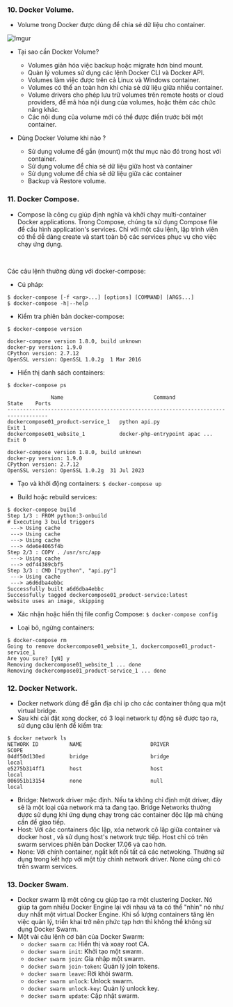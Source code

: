 ### 10. Docker Volume.
- Volume trong Docker được dùng để chia sẻ dữ liệu cho container.

![Imgur](https://i.imgur.com/pkrgDEw.png)

- Tại sao cần Docker Volume?
  + Volumes giản hóa việc backup hoặc migrate hơn bind mount.
  + Quản lý volumes sử dụng các lệnh Docker CLI và Docker API.
  + Volumes làm việc được trên cả Linux và Windows container.
  + Volumes có thể an toàn hơn khi chia sẻ dữ liệu giữa nhiều container.
  + Volume drivers cho phép lưu trữ volumes trên remote hosts or cloud providers, để mã hóa nội dung của volumes, hoặc thêm các chức năng khác.
  + Các nội dung của volume mới có thể được điền trước bởi một container.
 
- Dùng Docker Volume khi nào ?
  + Sử dụng volume để gắn (mount) một thư mục nào đó trong host với container.
  + Sử dụng volume để chia sẻ dữ liệu giữa host và container
  + Sử dụng volume để chia sẽ dữ liệu giữa các container
  + Backup và Restore volume.
 

### 11. Docker Compose.
- Compose là công cụ giúp định nghĩa và khởi chạy multi-container Docker applications. Trong Compose, chúng ta sử dụng Compose file để cấu hình application's services. Chỉ với một câu lệnh, lập trình viên có thể dễ dàng create và start toàn bộ các services phục vụ cho việc chạy ứng dụng.

<br/>

Các câu lệnh thường dùng với docker-compose:
- Cú pháp:
```
$ docker-compose [-f <arg>...] [options] [COMMAND] [ARGS...]
$ docker-compose -h|--help
```

- Kiểm tra phiên bản docker-compose:
```
$ docker-compose version

docker-compose version 1.8.0, build unknown
docker-py version: 1.9.0
CPython version: 2.7.12
OpenSSL version: OpenSSL 1.0.2g  1 Mar 2016
```

- Hiển thị danh sách containers:
```
$ docker-compose ps

              Name                             Command               State    Ports
-----------------------------------------------------------------------------------
dockercompose01_product-service_1   python api.py                    Exit 1
dockercompose01_website_1           docker-php-entrypoint apac ...   Exit 0

docker-compose version 1.8.0, build unknown
docker-py version: 1.9.0
CPython version: 2.7.12
OpenSSL version: OpenSSL 1.0.2g  31 Jul 2023
```

- Tạo và khởi động containers: ```$ docker-compose up```

- Build hoặc rebuild services:
```
$ docker-compose build
Step 1/3 : FROM python:3-onbuild
# Executing 3 build triggers
 ---> Using cache
 ---> Using cache
 ---> Using cache
 ---> 4de6e4065f4b
Step 2/3 : COPY . /usr/src/app
 ---> Using cache
 ---> edf44389cbf5
Step 3/3 : CMD ["python", "api.py"]
 ---> Using cache
 ---> a6d6dba4ebbc
Successfully built a6d6dba4ebbc
Successfully tagged dockercompose01_product-service:latest
website uses an image, skipping
```

- Xác nhận hoặc hiển thị file config Compose: ```$ docker-compose config```

- Loại bỏ, ngừng containers:
```
$ docker-compose rm
Going to remove dockercompose01_website_1, dockercompose01_product-service_1
Are you sure? [yN] y
Removing dockercompose01_website_1 ... done
Removing dockercompose01_product-service_1 ... done
```


### 12. Docker Network.
- Docker network dùng để gắn địa chỉ ip cho các container thông qua một virtual bridge.
- Sau khi cài đặt xong docker, có 3 loại network tự động sẽ được tạo ra, sử dụng câu lệnh để kiểm tra:
```
$ docker network ls
NETWORK ID          NAME                      DRIVER              SCOPE
04df50d130ed        bridge                    bridge              local
e5275b314ff1        host                      host                local
006951b13154        none                      null                local
```

- Bridge: Network driver mặc định. Nếu ta không chỉ định một driver, đây sẽ là một loại của network mà ta đang tạo. Bridge Networks thường được sử dụng khi ứng dụng chạy trong các container độc lập mà chúng cần để giao tiếp.
- Host: Với các containers độc lập, xóa network cô lập giữa container và docker host , và sử dụng host's network trực tiếp. Host chỉ có trên swarm services phiên bản Docker 17.06 và cao hơn.
- None: Với chính container, ngắt kết nối tất cả các netwoking. Thường sử dụng trong kết hợp với một tùy chỉnh network driver. None cũng chỉ có trên swarm services.


### 13. Docker Swam.
- Docker swarm là một công cụ giúp tạo ra một clustering Docker. Nó giúp ta gom nhiều Docker Engine lại với nhau và ta có thể "nhìn" nó như duy nhất một virtual Docker Engine. Khi số lượng containers tăng lên việc quản lý, triển khai trở nên phức tạp hơn thì không thể không sử dụng Docker Swarm.
- Một vài câu lệnh cơ bản của Docker Swarm:
  + ```docker swarm ca```: Hiển thị và xoay root CA.
  + ```docker swarm init```: Khởi tạo một swarm.
  + ```docker swarm join```: Gia nhập một swarm.
  + ```docker swarm join-token```: Quản lý join tokens.
  + ```docker swarm leave```: Rời khỏi swarm.
  + ```docker swarm unlock```: Unlock swarm.
  + ```docker swarm unlock-key```: Quản lý unlock key.
  + ```docker swarm update```: Cập nhật swarm.
